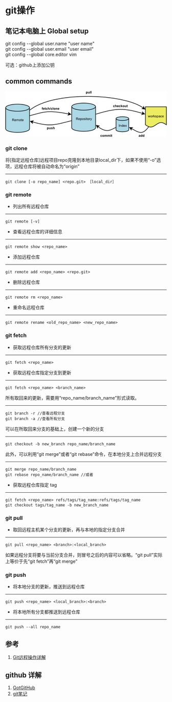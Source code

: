 # git操作
## 笔记本电脑上 Global setup
git config --global user.name "user name"  
git config --global user.email "user email"  
git config --global core.editor vim

可选：github上添加公钥

## common commands
![Alt text](pics/git.jpg)

### git clone
将[指定远程仓库]远程项目repo克隆到本地目录local_dir下，如果不使用“-o”选项，远程仓库将被自动命名为“origin”

---
    git clone [-o repo_name] <repo.git> ［local_dir］ 

### git remote
- 列出所有远程仓库

---
    git remote [-v]

- 查看远程仓库的详细信息

---
    git remote show <repo_name>

- 添加远程仓库

---
    git remote add <repo_name> <repo.git>

- 删除远程仓库

---
    git remote rm <repo_name>

- 重命名远程仓库

---
    git remote rename <old_repo_name> <new_repo_name>

### git fetch
- 获取远程仓库所有分支的更新

---
    git fetch <repo_name>

- 获取远程仓库指定分支到更新

---
    git fetch <repo_name> <branch_name>

所有取回来的更新，需要用“repo_name/branch_name”形式读取。

---
    git branch -r //查看远程分支
    git branch -a //查看所有分支

可以在所取回来分支的基础上，创建一个新的分支

---
    git checkout -b new_branch repo_name/branch_name

此外，可以利用“git merge”或者“git rebase”命令，在本地分支上合并远程分支

---
    git merge repo_name/branch_name
    git rebase repo_name/branch_name //或者

- 获取远程仓库指定 tag

---
    git fetch <repo_name> refs/tags/tag_name:refs/tags/tag_name
    git checkout tags/tag_name -b new_branch_name

### git pull
- 取回远程主机某个分支的更新，再与本地的指定分支合并

---
    git pull <repo_name> <branch>:<local_branch>

 如果远程分支将要与当前分支合并，则冒号之后的内容可以省略。“git pull”实际上等价于先“git fetch”再“git merge”

### git push
- 将本地分支的更新，推送到远程仓库

---
    git push <repo_name> <local_branch>:<branch>

- 将本地所有分支都推送到远程仓库

---
    git push --all repo_name  

## 参考  
1. [Git远程操作详解](http://www.ruanyifeng.com/blog/2014/06/git_remote.html)

## github 详解  
1. [GotGitHub](http://www.worldhello.net/gotgithub/index.html)  
2. [git笔记](https://pylemons-note.readthedocs.org/en/latest/git.html)  



